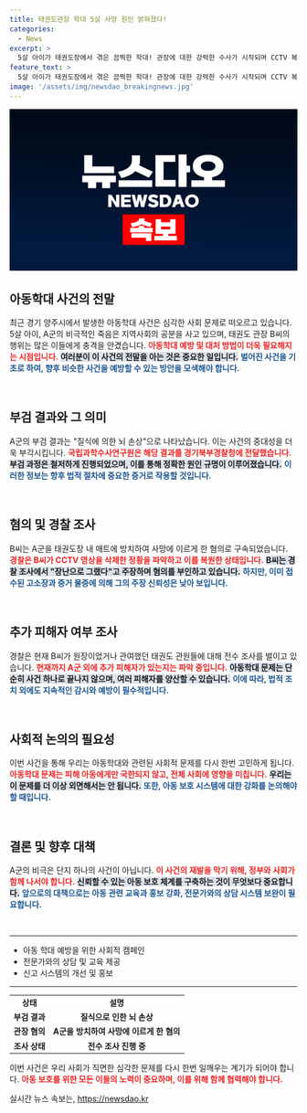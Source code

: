 ```yaml
---
title: 태권도관장 학대 5살 사망 원인 밝혀졌다!
categories:
  - News
excerpt: >
  5살 아이가 태권도장에서 겪은 끔찍한 학대! 관장에 대한 강력한 수사가 시작되며 CCTV 복원으로 드러난 진실, 당신은 알고 있습니까?
feature_text: >
  5살 아이가 태권도장에서 겪은 끔찍한 학대! 관장에 대한 강력한 수사가 시작되며 CCTV 복원으로 드러난 진실, 당신은 알고 있습니까?
image: '/assets/img/newsdao_breakingnews.jpg'
---
```


<p><img src="/assets/img/newsdao_breakingnews.jpg" alt="cryptoinkorea 속보" /></p>

<h2 data-ke-size="size26">아동학대 사건의 전말</h2>

<p data-ke-size="size16">최근 경기 양주시에서 발생한 아동학대 사건은 심각한 사회 문제로 떠오르고 있습니다. 5살 아이, A군의 비극적인 죽음은 지역사회의 공분을 사고 있으며, 태권도 관장 B씨의 행위는 많은 이들에게 충격을 안겼습니다. <b><span style="color: #ee2323;">아동학대 예방 및 대처 방법이 더욱 필요해지는 시점입니다.</span></b> <b><span style="background-color: #21538527;">여러분이 이 사건의 전말을 아는 것은 중요한 일입니다.</span></b> <b><span style="color: #1a5490;">벌어진 사건을 기초로 하여, 향후 비슷한 사건을 예방할 수 있는 방안을 모색해야 합니다.</span></b></p>

<p data-ke-size="size16">&nbsp;</p>

<h2 data-ke-size="size26">부검 결과와 그 의미</h2>

<p data-ke-size="size16">A군의 부검 결과는 "질식에 의한 뇌 손상"으로 나타났습니다. 이는 사건의 중대성을 더욱 부각시킵니다. <b><span style="color: #ee2323;">국립과학수사연구원은 해당 결과를 경기북부경찰청에 전달했습니다.</span></b> <b><span style="background-color: #21538527;">부검 과정은 철저하게 진행되었으며, 이를 통해 정확한 원인 규명이 이루어졌습니다.</span></b> <b><span style="color: #1a5490;">이러한 정보는 향후 법적 절차에 중요한 증거로 작용할 것입니다.</span></b></p>

<p data-ke-size="size16">&nbsp;</p>

<h2 data-ke-size="size26">혐의 및 경찰 조사</h2>

<p data-ke-size="size16">B씨는 A군을 태권도장 내 매트에 방치하여 사망에 이르게 한 혐의로 구속되었습니다. <b><span style="color: #ee2323;">경찰은 B씨가 CCTV 영상을 삭제한 정황을 파악하고 이를 복원한 상태입니다.</span></b> <b><span style="background-color: #21538527;">B씨는 경찰 조사에서 "장난으로 그랬다"고 주장하며 혐의를 부인하고 있습니다.</span></b> <b><span style="color: #1a5490;">하지만, 이미 접수된 고소장과 증거 물증에 의해 그의 주장 신뢰성은 낮아 보입니다.</span></b></p>

<p data-ke-size="size16">&nbsp;</p>

<h2 data-ke-size="size26">추가 피해자 여부 조사</h2>

<p data-ke-size="size16">경찰은 현재 B씨가 원장이었거나 관여했던 태권도 관원들에 대해 전수 조사를 벌이고 있습니다. <b><span style="color: #ee2323;">현재까지 A군 외에 추가 피해자가 있는지는 파악 중입니다.</span></b> <b><span style="background-color: #21538527;">아동학대 문제는 단순히 사건 하나로 끝나지 않으며, 여러 피해자를 양산할 수 있습니다.</span></b> <b><span style="color: #1a5490;">이에 따라, 법적 조치 외에도 지속적인 감시와 예방이 필수적입니다.</span></b></p>

<p data-ke-size="size16">&nbsp;</p>

<h2 data-ke-size="size26">사회적 논의의 필요성</h2>

<p data-ke-size="size16">이번 사건을 통해 우리는 아동학대와 관련된 사회적 문제를 다시 한번 고민하게 됩니다. <b><span style="color: #ee2323;">아동학대 문제는 피해 아동에게만 국한되지 않고, 전체 사회에 영향을 미칩니다.</span></b> <b><span style="background-color: #21538527;">우리는 이 문제를 더 이상 외면해서는 안 됩니다.</span></b> <b><span style="color: #1a5490;">또한, 아동 보호 시스템에 대한 강화를 논의해야 할 때입니다.</span></b></p>

<p data-ke-size="size16">&nbsp;</p>

<h2 data-ke-size="size26">결론 및 향후 대책</h2>

<p data-ke-size="size16">A군의 비극은 단지 하나의 사건이 아닙니다. <b><span style="color: #ee2323;">이 사건의 재발을 막기 위해, 정부와 사회가 함께 나서야 합니다.</span></b> <b><span style="background-color: #21538527;">신뢰할 수 있는 아동 보호 체계를 구축하는 것이 무엇보다 중요합니다.</span></b> <b><span style="color: #1a5490;">앞으로의 대책으로는 아동 관련 교육과 홍보 강화, 전문가와의 상담 시스템 보완이 필요합니다.</span></b></p>

<p data-ke-size="size16">&nbsp;</p>

<hr>

<ul>
    <li>아동 학대 예방을 위한 사회적 캠페인</li>
    <li>전문가와의 상담 및 교육 제공</li>
    <li>신고 시스템의 개선 및 홍보</li>
</ul>

<hr>

<table style="width: 100%;">
    <tr>
        <td style="text-align: center; height: 17px;"><b>상태</b></td>
        <td style="text-align: center; height: 17px;"><b>설명</b></td>
    </tr>
    <tr>
        <td style="text-align: center; height: 17px;"><b>부검 결과</b></td>
        <td style="text-align: center; height: 17px;"><b>질식으로 인한 뇌 손상</b></td>
    </tr>
    <tr>
        <td style="text-align: center; height: 17px;"><b>관장 혐의</b></td>
        <td style="text-align: center; height: 17px;"><b>A군을 방치하여 사망에 이르게 한 혐의</b></td>
    </tr>
    <tr>
        <td style="text-align: center; height: 17px;"><b>조사 상태</b></td>
        <td style="text-align: center; height: 17px;"><b>전수 조사 진행 중</b></td>
    </tr>
</table>

<p data-ke-size="size16">이번 사건은 우리 사회가 직면한 심각한 문제를 다시 한번 일깨우는 계기가 되어야 합니다. <b><span style="color: #ee2323;">아동 보호를 위한 모든 이들의 노력이 중요하며, 이를 위해 함께 협력해야 합니다.</span></b></p>
실시간 뉴스 속보는, <a href="https://newsdao.kr" rel="dofollow">https://newsdao.kr</a>



